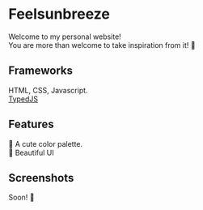# Feelsunbreeze
Welcome to my personal website!  
You are more than welcome to take inspiration from it! 🫶
## Frameworks
HTML, CSS, Javascript.  
[TypedJS](https://github.com/mattboldt/typed.js/)
## Features
🎉 A cute color palette.  
🎉 Beautiful UI
## Screenshots
Soon! 🫶
